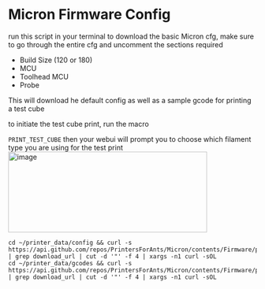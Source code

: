 # Micron Firmware Config

run this script in your terminal to download the basic Micron cfg, 
make sure to go through the entire cfg and uncomment the sections required 

* Build Size (120 or 180) 
* MCU
* Toolhead MCU
* Probe


This will download he default config as well as a sample gcode for printing a test cube

to initiate the test cube print, run the macro 

`PRINT_TEST_CUBE` 
then your webui will prompt you to choose which filament type you are using for the test print 
<img width="403" height="164" alt="image" src="https://github.com/user-attachments/assets/33613615-f327-4eb0-b787-492b8c354513" />


```
cd ~/printer_data/config && curl -s https://api.github.com/repos/PrintersForAnts/Micron/contents/Firmware/printer_data/config | grep download_url | cut -d '"' -f 4 | xargs -n1 curl -sOL
cd ~/printer_data/gcodes && curl -s https://api.github.com/repos/PrintersForAnts/Micron/contents/Firmware/printer_data/gcodes | grep download_url | cut -d '"' -f 4 | xargs -n1 curl -sOL
